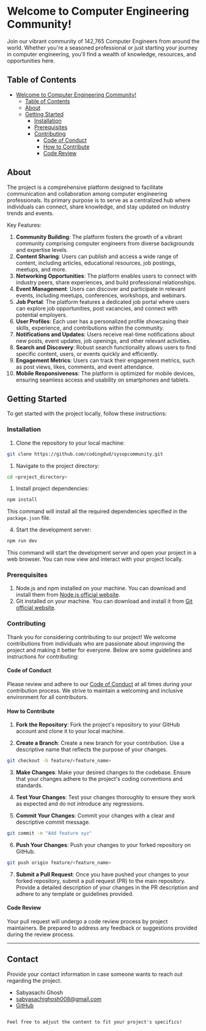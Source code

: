 # Welcome to Computer Engineering Community!

Join our vibrant community of 142,765 Computer Engineers from around the world. Whether you're a seasoned professional or just starting your journey in computer engineering, you'll find a wealth of knowledge, resources, and opportunities here.
## Table of Contents

- [Welcome to Computer Engineering Community!](#welcome-to-computer-engineering-community)
  - [Table of Contents](#table-of-contents)
  - [About](#about)
  - [Getting Started](#getting-started)
    - [Installation](#installation)
    - [Prerequisites](#prerequisites)
    - [Contributing](#contributing)
      - [Code of Conduct](#code-of-conduct)
      - [How to Contribute](#how-to-contribute)
      - [Code Review](#code-review)

## About

The project is a comprehensive platform designed to facilitate communication and collaboration among computer engineering professionals. Its primary purpose is to serve as a centralized hub where individuals can connect, share knowledge, and stay updated on industry trends and events.

Key Features:
1. **Community Building**: The platform fosters the growth of a vibrant community comprising computer engineers from diverse backgrounds and expertise levels.
2. **Content Sharing**: Users can publish and access a wide range of content, including articles, educational resources, job postings, meetups, and more.
3. **Networking Opportunities**: The platform enables users to connect with industry peers, share experiences, and build professional relationships.
4. **Event Management**: Users can discover and participate in relevant events, including meetups, conferences, workshops, and webinars.
5. **Job Portal**: The platform features a dedicated job portal where users can explore job opportunities, post vacancies, and connect with potential employers.
6. **User Profiles**: Each user has a personalized profile showcasing their skills, experience, and contributions within the community.
7. **Notifications and Updates**: Users receive real-time notifications about new posts, event updates, job openings, and other relevant activities.
8. **Search and Discovery**: Robust search functionality allows users to find specific content, users, or events quickly and efficiently.
9. **Engagement Metrics**: Users can track their engagement metrics, such as post views, likes, comments, and event attendance.
10. **Mobile Responsiveness**: The platform is optimized for mobile devices, ensuring seamless access and usability on smartphones and tablets.

## Getting Started

To get started with the project locally, follow these instructions:



### Installation

1. Clone the repository to your local machine:

```bash
git clone https://github.com/codingdud/sysopcommunity.git
```


1. Navigate to the project directory:

```bash
cd <project_directory>
```

1. Install project dependencies:

```bash
npm install
```

This command will install all the required dependencies specified in the `package.json` file.

4. Start the development server:

```bash
npm run dev
```

This command will start the development server and open your project in a web browser. You can now view and interact with your project locally.

### Prerequisites

1. Node.js and npm installed on your machine. You can download and install them from [Node.js official website](https://nodejs.org/).
2. Git installed on your machine. You can download and install it from [Git official website](https://git-scm.com/).
   

### Contributing

Thank you for considering contributing to our project! We welcome contributions from individuals who are passionate about improving the project and making it better for everyone. Below are some guidelines and instructions for contributing:

#### Code of Conduct

Please review and adhere to our [Code of Conduct](link_to_code_of_conduct.md) at all times during your contribution process. We strive to maintain a welcoming and inclusive environment for all contributors.

#### How to Contribute

1. **Fork the Repository**: Fork the project's repository to your GitHub account and clone it to your local machine.

2. **Create a Branch**: Create a new branch for your contribution. Use a descriptive name that reflects the purpose of your changes.

```bash
git checkout -b feature/<feature_name>
```

3. **Make Changes**: Make your desired changes to the codebase. Ensure that your changes adhere to the project's coding conventions and standards.

4. **Test Your Changes**: Test your changes thoroughly to ensure they work as expected and do not introduce any regressions.

5. **Commit Your Changes**: Commit your changes with a clear and descriptive commit message.

```bash
git commit -m "Add feature xyz"
```

6. **Push Your Changes**: Push your changes to your forked repository on GitHub.

```bash
git push origin feature/<feature_name>
```

7. **Submit a Pull Request**: Once you have pushed your changes to your forked repository, submit a pull request (PR) to the main repository. Provide a detailed description of your changes in the PR description and adhere to any template or guidelines provided.

#### Code Review

Your pull request will undergo a code review process by project maintainers. Be prepared to address any feedback or suggestions provided during the review process.


---

## Contact

Provide your contact information in case someone wants to reach out regarding the project.

- Sabyasachi Ghosh
- sabyasachighosh008@gmail.com
- [GitHub](https://github.com/sabyasachi008)

```

Feel free to adjust the content to fit your project's specifics!
